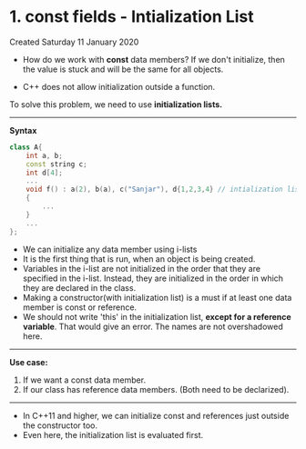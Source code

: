 # 1. const fields - Intialization List
Created Saturday 11 January 2020

* How do we work with **const** data members?
If we don't initialize, then the value is stuck and will be the same for all objects.

* C++ does not allow initialization outside a function.

To solve this problem, we need to use **initialization lists.**

*****
**Syntax**
```cpp
class A{
	int a, b;
	const string c;
	int d[4];
	...
	void f() : a(2), b(a), c("Sanjar"), d{1,2,3,4} // intialization list
	{
		...
	}
	...
};
```
* We can initialize any data member using i-lists
* It is the first thing that is run, when an object is being created.
* Variables in the i-list are not initialized in the order that they are specified in the i-list. Instead, they are initialized in the order in which they are declared in the class.
* Making a constructor(with initialization list) is a must if at least one data member is const or reference.
* We should not write 'this' in the initialization list, **except for a reference variable**. That would give an error. The names are not overshadowed here.

*****
**Use case:**
1. If we want a const data member.
2. If our class has reference data members.
(Both need to be declarized).

*****
* In C++11 and higher, we can initialize const and references just outside the constructor too.
* Even here, the initialization list is evaluated first.
